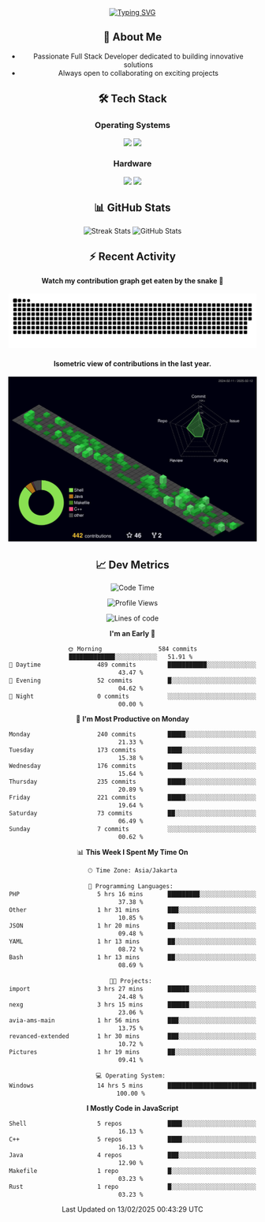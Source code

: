 <div align="center" style="max-width: 900px; margin: auto;">
<a href="https://github.com/thunderkex">
  <img src="https://readme-typing-svg.herokuapp.com?font=Fira+Code&pause=1000&center=true&vCenter=true&width=435&lines=Ha+ha!+I+am+here!;Told+you+a+storm+was+coming!" alt="Typing SVG" />
</a>

## 👋 About Me
- Passionate Full Stack Developer dedicated to building innovative solutions
- Always open to collaborating on exciting projects

## 🛠️ Tech Stack
### Operating Systems
<a href="#"><img src="https://img.shields.io/badge/Linux-FCC624?style=flat&logo=linux&logoColor=black"></a>
<a href="#"><img src="https://img.shields.io/badge/Windows-0078D6?style=flat&logo=windows&logoColor=white"></a>

### Hardware
<a href="#"><img src="https://img.shields.io/badge/Raspberry%20Pi-C51A4A?style=flat&logo=raspberrypi&logoColor=white"></a>
<a href="#"><img src="https://img.shields.io/badge/Arduino-00979D?style=flat&logo=Arduino&logoColor=white"></a>

## 📊 GitHub Stats
<div align="center">
  <img src="https://streak-stats.demolab.com?user=thunderkex&theme=tokyonight-duo&border_radius=20" alt="Streak Stats" />
  <img src="https://github-readme-stats.vercel.app/api?username=thunderkex&show_icons=true&theme=tokyonight&border_radius=20" alt="GitHub Stats" />
</div>

## ⚡ Recent Activity
<h4>Watch my contribution graph get eaten by the snake 🐍</h4>
<img width="600em" alt="thunderkex's Github commit snake" src="https://raw.githubusercontent.com/thunderkex/thunderkex/output/grid-snake-ov.svg" />

<h4>Isometric view of contributions in the last year.</h4>
<a href="./profile-3d-contrib/profile-night-green.svg">
	<img width="600em" src="./profile-3d-contrib/profile-night-green.svg">
</a>

## 📈 Dev Metrics
<!--START_SECTION:waka-->
![Code Time](http://img.shields.io/badge/Code%20Time-1%2C025%20hrs%2011%20mins-blue)

![Profile Views](http://img.shields.io/badge/Profile%20Views-102-blue)

![Lines of code](https://img.shields.io/badge/From%20Hello%20World%20I%27ve%20Written-3.4%20million%20lines%20of%20code-blue)

**I'm an Early 🐤** 

```text
🌞 Morning                584 commits         █████████████░░░░░░░░░░░░   51.91 % 
🌆 Daytime                489 commits         ███████████░░░░░░░░░░░░░░   43.47 % 
🌃 Evening                52 commits          █░░░░░░░░░░░░░░░░░░░░░░░░   04.62 % 
🌙 Night                  0 commits           ░░░░░░░░░░░░░░░░░░░░░░░░░   00.00 % 
```
📅 **I'm Most Productive on Monday** 

```text
Monday                   240 commits         █████░░░░░░░░░░░░░░░░░░░░   21.33 % 
Tuesday                  173 commits         ████░░░░░░░░░░░░░░░░░░░░░   15.38 % 
Wednesday                176 commits         ████░░░░░░░░░░░░░░░░░░░░░   15.64 % 
Thursday                 235 commits         █████░░░░░░░░░░░░░░░░░░░░   20.89 % 
Friday                   221 commits         █████░░░░░░░░░░░░░░░░░░░░   19.64 % 
Saturday                 73 commits          ██░░░░░░░░░░░░░░░░░░░░░░░   06.49 % 
Sunday                   7 commits           ░░░░░░░░░░░░░░░░░░░░░░░░░   00.62 % 
```


📊 **This Week I Spent My Time On** 

```text
🕑︎ Time Zone: Asia/Jakarta

💬 Programming Languages: 
PHP                      5 hrs 16 mins       █████████░░░░░░░░░░░░░░░░   37.38 % 
Other                    1 hr 31 mins        ███░░░░░░░░░░░░░░░░░░░░░░   10.85 % 
JSON                     1 hr 20 mins        ██░░░░░░░░░░░░░░░░░░░░░░░   09.48 % 
YAML                     1 hr 13 mins        ██░░░░░░░░░░░░░░░░░░░░░░░   08.72 % 
Bash                     1 hr 13 mins        ██░░░░░░░░░░░░░░░░░░░░░░░   08.69 % 

🐱‍💻 Projects: 
import                   3 hrs 27 mins       ██████░░░░░░░░░░░░░░░░░░░   24.48 % 
nexg                     3 hrs 15 mins       ██████░░░░░░░░░░░░░░░░░░░   23.06 % 
avia-ams-main            1 hr 56 mins        ███░░░░░░░░░░░░░░░░░░░░░░   13.75 % 
revanced-extended        1 hr 30 mins        ███░░░░░░░░░░░░░░░░░░░░░░   10.72 % 
Pictures                 1 hr 19 mins        ██░░░░░░░░░░░░░░░░░░░░░░░   09.41 % 

💻 Operating System: 
Windows                  14 hrs 5 mins       █████████████████████████   100.00 % 
```

**I Mostly Code in JavaScript** 

```text
Shell                    5 repos             ████░░░░░░░░░░░░░░░░░░░░░   16.13 % 
C++                      5 repos             ████░░░░░░░░░░░░░░░░░░░░░   16.13 % 
Java                     4 repos             ███░░░░░░░░░░░░░░░░░░░░░░   12.90 % 
Makefile                 1 repo              █░░░░░░░░░░░░░░░░░░░░░░░░   03.23 % 
Rust                     1 repo              █░░░░░░░░░░░░░░░░░░░░░░░░   03.23 % 
```




 Last Updated on 13/02/2025 00:43:29 UTC
<!--END_SECTION:waka-->
</div>
